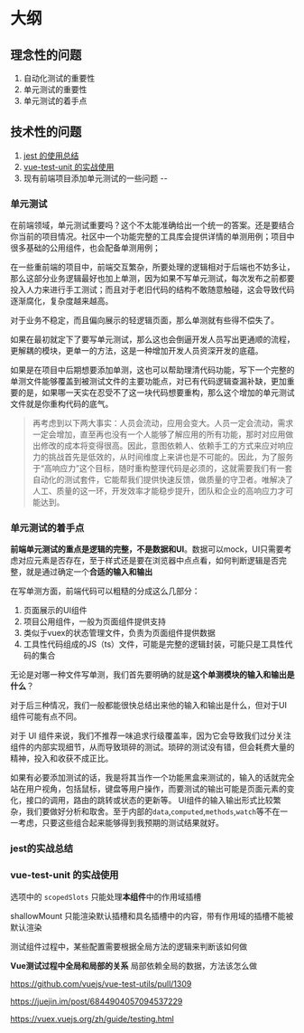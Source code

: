 # 大纲

## 理念性的问题

1. 自动化测试的重要性
2. 单元测试的重要性
3. 单元测试的着手点


## 技术性的问题
1. [jest 的使用总结](https://jestjs.io/docs/zh-Hans/api)
2. [vue-test-unit 的实战使用](https://vue-test-utils.vuejs.org/zh/)
3. 现有前端项目添加单元测试的一些问题
--

### 单元测试

在前端领域，单元测试重要吗？这个不太能准确给出一个统一的答案。还是要结合你当前的项目情况。社区中一个功能完整的工具库会提供详情的单测用例；项目中很多基础的公用组件，也会配备单测用例；

在一些重前端的项目中，前端交互繁杂，所要处理的逻辑相对于后端也不妨多让，那么这部分业务逻辑最好也加上单测，因为如果不写单元测试，每次发布之前都要投入人力来进行手工测试；而且对于老旧代码的结构不敢随意触碰，这会导致代码逐渐腐化，复杂度越来越高。

对于业务不稳定，而且偏向展示的轻逻辑页面，那么单测就有些得不偿失了。

如果在最初就定下了要写单元测试，那么这也会倒逼开发人员写出更通顺的流程，更解耦的模块，更单一的方法，这是一种增加开发人员资深开发的底蕴。

如果是在项目中后期想要添加单测，这也可以帮助理清代码功能，写下一个完整的单测文件能够覆盖到被测试文件的主要功能点，对已有代码逻辑查漏补缺，更加重要的是，如果哪一天实在忍受不了这一块代码想要重构，那么这个增加的单元测试文件就是你重构代码的底气。 

> 再考虑到以下两大事实：人员会流动，应用会变大。人员一定会流动，需求一定会增加，直至再也没有一个人能够了解应用的所有功能，那时对应用做出修改的成本将变得很高。因此，意图依赖人、依赖手工的方式来应对响应力的挑战首先是低效的，从时间维度上来讲也是不可能的。因此，为了服务于“高响应力”这个目标，随时重构整理代码是必须的，这就需要我们有一套自动化的测试套件，它能帮我们提供快速反馈，做质量的守卫者。唯解决了人工、质量的这一环，开发效率才能稳步提升，团队和企业的高响应力才可能达到。

### 单元测试的着手点

**前端单元测试的重点是逻辑的完整，不是数据和UI**。数据可以mock，UI只需要考虑对应元素是否存在，至于样式还是要在浏览器中点点看，如何判断逻辑是否完整，就是通过确定一个**合适的输入和输出**

在写单测方面，前端代码可以粗糙的分成这么几部分：
1. 页面展示的UI组件
2. 项目公用组件，一般为页面组件提供支持
3. 类似于vuex的状态管理文件，负责为页面组件提供数据
4. 工具性代码组成的JS（ts）文件，可能是完整的逻辑封装，可能只是工具性代码的集合

无论是对哪一种文件写单测，我们首先要明确的就是**这个单测模块的输入和输出是什么**？

对于后三种情况，我们一般都能很快总结出来他的输入和输出是什么，但对于UI组件可能有点不同。
 
对于 UI 组件来说，我们不推荐一味追求行级覆盖率，因为它会导致我们过分关注组件的内部实现细节，从而导致琐碎的测试。琐碎的测试没有错，但会耗费大量的精神，投入和收获不成正比。

如果有必要添加测试的话，我是将其当作一个功能黑盒来测试的，输入的话就完全站在用户视角，包括鼠标，键盘等用户操作，而要测试的输出可能是页面元素的变化，接口的调用，路由的跳转或状态的更新等。 UI组件的输入输出形式比较繁杂，我们要做好分析和取舍。至于内部的`data`,`computed`,`methods`,`watch`等不在一一考虑，只要这些组合起来能够得到我预期的测试结果就好。 
  

### jest的实战总结


### vue-test-unit 的实战使用




选项中的 `scopedSlots` 只能处理**本组件**中的作用域插槽

shallowMount 只能渲染默认插槽和具名插槽中的内容，带有作用域的插槽不能被默认渲染


测试组件过程中，某些配置需要根据全局方法的逻辑来判断该如何做




**Vue测试过程中全局和局部的关系**
局部依赖全局的数据，方法该怎么做

https://github.com/vuejs/vue-test-utils/pull/1309

https://juejin.im/post/6844904057094537229


https://vuex.vuejs.org/zh/guide/testing.html


